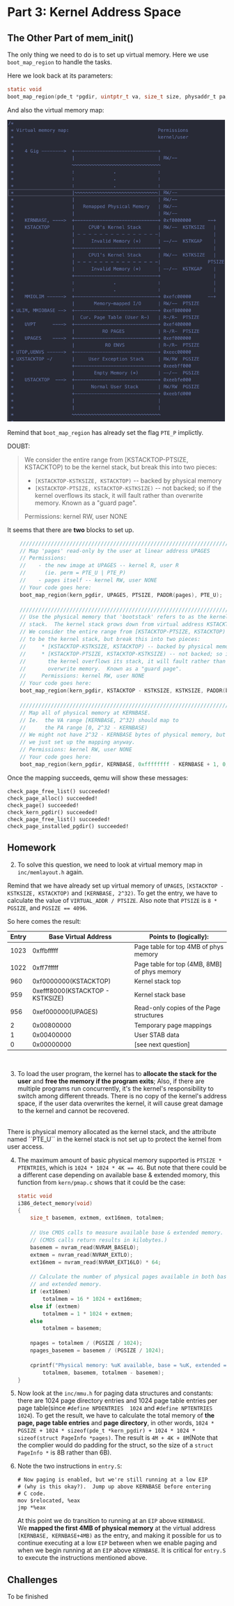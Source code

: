 # Part 3: Kernel Address Space

## The Other Part of mem_init()

The only thing we need to do is to set up virtual memory. Here we use ``boot_map_region`` to handle the tasks. 

Here we look back at its parameters:
```c
static void
boot_map_region(pde_t *pgdir, uintptr_t va, size_t size, physaddr_t pa, int perm)
```

And also the virtual memory map:

<img src="./virtu-mem-map.png" width=500>

Remind that ``boot_map_region`` has already set the flag ``PTE_P`` implictly.

DOUBT:
> We consider the entire range from [KSTACKTOP-PTSIZE, KSTACKTOP)
> to be the kernel stack, but break this into two pieces:
> * ``[KSTACKTOP-KSTKSIZE, KSTACKTOP)`` -- backed by physical memory
> * ``[KSTACKTOP-PTSIZE, KSTACKTOP-KSTKSIZE)`` -- not backed; so if the kernel overflows its stack, it will fault rather than overwrite memory.  Known as a "guard page". 
> 
> Permissions: kernel RW, user NONE

It seems that there are **two** blocks to set up.

```c
	//////////////////////////////////////////////////////////////////////
	// Map 'pages' read-only by the user at linear address UPAGES
	// Permissions:
	//    - the new image at UPAGES -- kernel R, user R
	//      (ie. perm = PTE_U | PTE_P)
	//    - pages itself -- kernel RW, user NONE
	// Your code goes here:
	boot_map_region(kern_pgdir, UPAGES, PTSIZE, PADDR(pages), PTE_U);

	//////////////////////////////////////////////////////////////////////
	// Use the physical memory that 'bootstack' refers to as the kernel
	// stack.  The kernel stack grows down from virtual address KSTACKTOP.
	// We consider the entire range from [KSTACKTOP-PTSIZE, KSTACKTOP)
	// to be the kernel stack, but break this into two pieces:
	//     * [KSTACKTOP-KSTKSIZE, KSTACKTOP) -- backed by physical memory
	//     * [KSTACKTOP-PTSIZE, KSTACKTOP-KSTKSIZE) -- not backed; so if
	//       the kernel overflows its stack, it will fault rather than
	//       overwrite memory.  Known as a "guard page".
	//     Permissions: kernel RW, user NONE
	// Your code goes here:
	boot_map_region(kern_pgdir, KSTACKTOP - KSTKSIZE, KSTKSIZE, PADDR(bootstack), PTE_W);

	//////////////////////////////////////////////////////////////////////
	// Map all of physical memory at KERNBASE.
	// Ie.  the VA range [KERNBASE, 2^32) should map to
	//      the PA range [0, 2^32 - KERNBASE)
	// We might not have 2^32 - KERNBASE bytes of physical memory, but
	// we just set up the mapping anyway.
	// Permissions: kernel RW, user NONE
	// Your code goes here:
	boot_map_region(kern_pgdir, KERNBASE, 0xffffffff - KERNBASE + 1, 0, PTE_W);
```

Once the mapping succeeds, qemu will show these messages:
```
check_page_free_list() succeeded!
check_page_alloc() succeeded!
check_page() succeeded!
check_kern_pgdir() succeeded!
check_page_free_list() succeeded!
check_page_installed_pgdir() succeeded!
```

## Homework

2. To solve this question, we need to look at virtual memory map in ``inc/memlayout.h`` again. 

Remind that we have already set up virtual memory of ``UPAGES``, ``[KSTACKTOP - KSTKSIZE, KSTACKTOP)`` and ``[KERNBASE, 2^32)``. To get the entry, we have to calculate the value of ``VIRTUAL_ADDR / PTSIZE``. Also note that ``PTSIZE`` is ``8 * PGSIZE``, and ``PGSIZE == 4096``.

So here comes the result:

| Entry | Base Virtual Address | Points to (logically): |
|-|-|-|
| 1023 | 0xffbfffff | Page table for top 4MB of phys memory |
| 1022 | 0xff7fffff | Page table for top (4MB, 8MB] of phys memory |
| 960 | 0xf0000000(KSTACKTOP) | Kernel stack top |
| 959 | 0xefff8000(KSTACKTOP - KSTKSIZE) | Kernel stack base|
| 956 | 0xef000000(UPAGES) | Read-only copies of the Page structures |
| 2 | 0x00800000 | Temporary page mappings |
| 1 | 0x00400000 | User STAB data |
| 0 | 0x00000000 | [see next question] |

<br>

3. To load the user program, the kernel has to **allocate the stack for the user** and **free the memory if the program exits**; Also, if there are multiple programs run concurrently, it's the kernel's responsibility to switch among different threads. There is no copy of the kernel's address space, if the user data overwrites the kernel, it will cause great damage to the kernel and cannot be recovered.
<br>
There is physical memory allocated as the kernel stack, and the attribute named ``PTE_U`` in the kernel stack is not set up to protect the kernel from user access.

4. The maximum amount of basic physical memory supported is ``PTSIZE * PTENTRIES``, which is ``1024 * 1024 * 4K == 4G``. But note that there could be a different case depending on available base & extended momory, this function from ``kern/pmap.c`` shows that it could be the case:
	```c
	static void
	i386_detect_memory(void)
	{
		size_t basemem, extmem, ext16mem, totalmem;

		// Use CMOS calls to measure available base & extended memory.
		// (CMOS calls return results in kilobytes.)
		basemem = nvram_read(NVRAM_BASELO);
		extmem = nvram_read(NVRAM_EXTLO);
		ext16mem = nvram_read(NVRAM_EXT16LO) * 64;

		// Calculate the number of physical pages available in both base
		// and extended memory.
		if (ext16mem)
			totalmem = 16 * 1024 + ext16mem;
		else if (extmem)
			totalmem = 1 * 1024 + extmem;
		else
			totalmem = basemem;

		npages = totalmem / (PGSIZE / 1024);
		npages_basemem = basemem / (PGSIZE / 1024);

		cprintf("Physical memory: %uK available, base = %uK, extended = %uK\n",
			totalmem, basemem, totalmem - basemem);
	}
	```

5. Now look at the ``inc/mmu.h`` for paging data structures and constants: there are 1024 page directory entries and 1024 page table entries per page table(since ``#define NPDENTRIES	1024`` and ``#define NPTENTRIES	1024``). To get the result, we have to calculate the total memory of **the page, page table entries** and **page directory**, in other words, ``1024 * PGSIZE + 1024 * sizeof(pde_t *kern_pgdir) + 1024 * 1024 * sizeof(struct PageInfo *pages)``. The result is ``4M + 4K + 8M``(Note that the complier would do padding for the struct, so the size of a ``struct PageInfo *`` is 8B rather than 6B).
   
6. Note the two instructions in ``entry.S``:
	```assembly
	# Now paging is enabled, but we're still running at a low EIP
	# (why is this okay?).  Jump up above KERNBASE before entering
	# C code.
	mov	$relocated, %eax
	jmp	*%eax
	```
	At this point we do transition to running at an ``EIP`` above ``KERNBASE``.
	<br>
	We **mapped the first 4MB of physical memory** at the virtual address ``[KERNBASE, KERNBASE+4MB)`` as the entry, and making it possible for us to continue executing at a low ``EIP`` between when we enable paging and when we begin running at an ``EIP`` above ``KERNBASE``. It is critical for ``entry.S`` to execute the instructions mentioned above.

## Challenges

To be finished